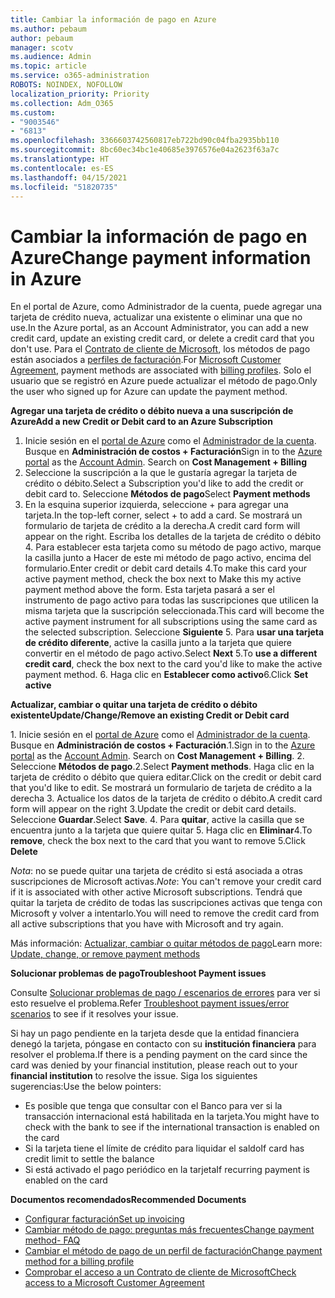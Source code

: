```yaml
---
title: Cambiar la información de pago en Azure
ms.author: pebaum
author: pebaum
manager: scotv
ms.audience: Admin
ms.topic: article
ms.service: o365-administration
ROBOTS: NOINDEX, NOFOLLOW
localization_priority: Priority
ms.collection: Adm_O365
ms.custom:
- "9003546"
- "6813"
ms.openlocfilehash: 3366603742560817eb722bd90c04fba2935bb110
ms.sourcegitcommit: 8bc60ec34bc1e40685e3976576e04a2623f63a7c
ms.translationtype: HT
ms.contentlocale: es-ES
ms.lasthandoff: 04/15/2021
ms.locfileid: "51820735"
---
```

# <a name="change-payment-information-in-azure"></a><span data-ttu-id="7103c-102">Cambiar la información de pago en Azure</span><span class="sxs-lookup"><span data-stu-id="7103c-102">Change payment information in Azure</span></span>

<span data-ttu-id="7103c-103">En el portal de Azure, como Administrador de la cuenta, puede agregar una tarjeta de crédito nueva, actualizar una existente o eliminar una que no use.</span><span class="sxs-lookup"><span data-stu-id="7103c-103">In the Azure portal, as an Account Administrator, you can add a new credit card, update an existing credit card, or delete a credit card that you don't use.</span></span> <span data-ttu-id="7103c-104">Para el [Contrato de cliente de Microsoft](https://docs.microsoft.com/azure/billing/billing-how-to-change-credit-card?WT.mc_id=Portal-Microsoft_Azure_Support#check-access-to-a-microsoft-customer-agreement), los métodos de pago están asociados a [perfiles de facturación](https://docs.microsoft.com/azure/billing/billing-how-to-change-credit-card?WT.mc_id=Portal-Microsoft_Azure_Support#change-payment-method-for-a-billing-profile).</span><span class="sxs-lookup"><span data-stu-id="7103c-104">For [Microsoft Customer Agreement](https://docs.microsoft.com/azure/billing/billing-how-to-change-credit-card?WT.mc_id=Portal-Microsoft_Azure_Support#check-access-to-a-microsoft-customer-agreement), payment methods are associated with [billing profiles](https://docs.microsoft.com/azure/billing/billing-how-to-change-credit-card?WT.mc_id=Portal-Microsoft_Azure_Support#change-payment-method-for-a-billing-profile).</span></span> <span data-ttu-id="7103c-105">Solo el usuario que se registró en Azure puede actualizar el método de pago.</span><span class="sxs-lookup"><span data-stu-id="7103c-105">Only the user who signed up for Azure can update the payment method.</span></span>

<span data-ttu-id="7103c-106">**Agregar una tarjeta de crédito o débito nueva a una suscripción de Azure**</span><span class="sxs-lookup"><span data-stu-id="7103c-106">**Add a new Credit or Debit card to an Azure Subscription**</span></span>

1. <span data-ttu-id="7103c-107">Inicie sesión en el [portal de Azure](https://portal.azure.com/) como el [Administrador de la cuenta](https://docs.microsoft.com/azure/billing/billing-subscription-transfer?WT.mc_id=Portal-Microsoft_Azure_Support#whoisaa). Busque en **Administración de costos + Facturación**</span><span class="sxs-lookup"><span data-stu-id="7103c-107">Sign in to the [Azure portal](https://portal.azure.com/) as the [Account Admin](https://docs.microsoft.com/azure/billing/billing-subscription-transfer?WT.mc_id=Portal-Microsoft_Azure_Support#whoisaa). Search on **Cost Management + Billing**</span></span>
2. <span data-ttu-id="7103c-108">Seleccione la suscripción a la que le gustaría agregar la tarjeta de crédito o débito.</span><span class="sxs-lookup"><span data-stu-id="7103c-108">Select a Subscription you'd like to add the credit or debit card to.</span></span> <span data-ttu-id="7103c-109">Seleccione **Métodos de pago**</span><span class="sxs-lookup"><span data-stu-id="7103c-109">Select **Payment methods**</span></span>
3. <span data-ttu-id="7103c-110">En la esquina superior izquierda, seleccione + para agregar una tarjeta.</span><span class="sxs-lookup"><span data-stu-id="7103c-110">In the top-left corner, select + to add a card.</span></span> <span data-ttu-id="7103c-111">Se mostrará un formulario de tarjeta de crédito a la derecha.</span><span class="sxs-lookup"><span data-stu-id="7103c-111">A credit card form will appear on the right.</span></span> <span data-ttu-id="7103c-112">Escriba los detalles de la tarjeta de crédito o débito 4. Para establecer esta tarjeta como su método de pago activo, marque la casilla junto a Hacer de este mi método de pago activo, encima del formulario.</span><span class="sxs-lookup"><span data-stu-id="7103c-112">Enter credit or debit card details 4.To make this card your active payment method, check the box next to Make this my active payment method above the form.</span></span> <span data-ttu-id="7103c-113">Esta tarjeta pasará a ser el instrumento de pago activo para todas las suscripciones que utilicen la misma tarjeta que la suscripción seleccionada.</span><span class="sxs-lookup"><span data-stu-id="7103c-113">This card will become the active payment instrument for all subscriptions using the same card as the selected subscription.</span></span> <span data-ttu-id="7103c-114">Seleccione **Siguiente** 5. Para **usar una tarjeta de crédito diferente**, active la casilla junto a la tarjeta que quiere convertir en el método de pago activo.</span><span class="sxs-lookup"><span data-stu-id="7103c-114">Select **Next** 5.To **use a different credit card**, check the box next to the card you'd like to make the active payment method.</span></span>
<span data-ttu-id="7103c-115">6. Haga clic en **Establecer como activo**</span><span class="sxs-lookup"><span data-stu-id="7103c-115">6.Click **Set active**</span></span>

<span data-ttu-id="7103c-116">**Actualizar, cambiar o quitar una tarjeta de crédito o débito existente**</span><span class="sxs-lookup"><span data-stu-id="7103c-116">**Update/Change/Remove an existing Credit or Debit card**</span></span>

<span data-ttu-id="7103c-117">1. Inicie sesión en el [portal de Azure](https://portal.azure.com/) como el [Administrador de la cuenta](https://docs.microsoft.com/azure/billing/billing-subscription-transfer?WT.mc_id=Portal-Microsoft_Azure_Support#whoisaa). Busque en **Administración de costos + Facturación**.</span><span class="sxs-lookup"><span data-stu-id="7103c-117">1.Sign in to the [Azure portal](https://portal.azure.com/) as the [Account Admin](https://docs.microsoft.com/azure/billing/billing-subscription-transfer?WT.mc_id=Portal-Microsoft_Azure_Support#whoisaa). Search on **Cost Management + Billing**.</span></span>
<span data-ttu-id="7103c-118">2. Seleccione **Métodos de pago**.</span><span class="sxs-lookup"><span data-stu-id="7103c-118">2.Select **Payment methods**.</span></span> <span data-ttu-id="7103c-119">Haga clic en la tarjeta de crédito o débito que quiera editar.</span><span class="sxs-lookup"><span data-stu-id="7103c-119">Click on the credit or debit card that you'd like to edit.</span></span> <span data-ttu-id="7103c-120">Se mostrará un formulario de tarjeta de crédito a la derecha 3. Actualice los datos de la tarjeta de crédito o débito.</span><span class="sxs-lookup"><span data-stu-id="7103c-120">A credit card form will appear on the right 3.Update the credit or debit card details.</span></span> <span data-ttu-id="7103c-121">Seleccione **Guardar**.</span><span class="sxs-lookup"><span data-stu-id="7103c-121">Select **Save**.</span></span>
<span data-ttu-id="7103c-122">4. Para **quitar**, active la casilla que se encuentra junto a la tarjeta que quiere quitar 5. Haga clic en **Eliminar**</span><span class="sxs-lookup"><span data-stu-id="7103c-122">4.To **remove**, check the box next to the card that you want to remove 5.Click **Delete**</span></span>

<span data-ttu-id="7103c-123">_Nota_: no se puede quitar una tarjeta de crédito si está asociada a otras suscripciones de Microsoft activas.</span><span class="sxs-lookup"><span data-stu-id="7103c-123">_Note_: You can't remove your credit card if it is associated with other active Microsoft subscriptions.</span></span> <span data-ttu-id="7103c-124">Tendrá que quitar la tarjeta de crédito de todas las suscripciones activas que tenga con Microsoft y volver a intentarlo.</span><span class="sxs-lookup"><span data-stu-id="7103c-124">You will need to remove the credit card from all active subscriptions that you have with Microsoft and try again.</span></span>

<span data-ttu-id="7103c-125">Más información: [Actualizar, cambiar o quitar métodos de pago](https://docs.microsoft.com/azure/billing/billing-how-to-change-credit-card?WT.mc_id=Portal-Microsoft_Azure_Support)</span><span class="sxs-lookup"><span data-stu-id="7103c-125">Learn more: [Update, change, or remove payment methods](https://docs.microsoft.com/azure/billing/billing-how-to-change-credit-card?WT.mc_id=Portal-Microsoft_Azure_Support)</span></span>

<span data-ttu-id="7103c-126">**Solucionar problemas de pago**</span><span class="sxs-lookup"><span data-stu-id="7103c-126">**Troubleshoot Payment issues**</span></span>

<span data-ttu-id="7103c-127">Consulte [Solucionar problemas de pago / escenarios de errores](https://support.microsoft.com/help/4505172/troubleshooting-payment-issues) para ver si esto resuelve el problema.</span><span class="sxs-lookup"><span data-stu-id="7103c-127">Refer [Troubleshoot payment issues/error scenarios](https://support.microsoft.com/help/4505172/troubleshooting-payment-issues) to see if it resolves your issue.</span></span>

<span data-ttu-id="7103c-128">Si hay un pago pendiente en la tarjeta desde que la entidad financiera denegó la tarjeta, póngase en contacto con su **institución financiera** para resolver el problema.</span><span class="sxs-lookup"><span data-stu-id="7103c-128">If there is a pending payment on the card since the card was denied by your financial institution, please reach out to your **financial institution** to resolve the issue.</span></span> <span data-ttu-id="7103c-129">Siga los siguientes sugerencias:</span><span class="sxs-lookup"><span data-stu-id="7103c-129">Use the below pointers:</span></span>

- <span data-ttu-id="7103c-130">Es posible que tenga que consultar con el Banco para ver si la transacción internacional está habilitada en la tarjeta.</span><span class="sxs-lookup"><span data-stu-id="7103c-130">You might have to check with the bank to see if the international transaction is enabled on the card</span></span>
- <span data-ttu-id="7103c-131">Si la tarjeta tiene el límite de crédito para liquidar el saldo</span><span class="sxs-lookup"><span data-stu-id="7103c-131">If card has credit limit to settle the balance</span></span>
- <span data-ttu-id="7103c-132">Si está activado el pago periódico en la tarjeta</span><span class="sxs-lookup"><span data-stu-id="7103c-132">If recurring payment is enabled on the card</span></span>

<span data-ttu-id="7103c-133">**Documentos recomendados**</span><span class="sxs-lookup"><span data-stu-id="7103c-133">**Recommended Documents**</span></span>

- [<span data-ttu-id="7103c-134">Configurar facturación</span><span class="sxs-lookup"><span data-stu-id="7103c-134">Set up invoicing</span></span>](https://azure.microsoft.com/pricing/invoicing/)
- [<span data-ttu-id="7103c-135">Cambiar método de pago: preguntas más frecuentes</span><span class="sxs-lookup"><span data-stu-id="7103c-135">Change payment method- FAQ</span></span>](https://docs.microsoft.com/azure/billing/billing-how-to-change-credit-card?WT.mc_id=Portal-Microsoft_Azure_Support#frequently-asked-questions)
- [<span data-ttu-id="7103c-136">Cambiar el método de pago de un perfil de facturación</span><span class="sxs-lookup"><span data-stu-id="7103c-136">Change payment method for a billing profile</span></span>](https://docs.microsoft.com/azure/billing/billing-how-to-change-credit-card?WT.mc_id=Portal-Microsoft_Azure_Support#change-payment-method-for-a-billing-profile)
- [<span data-ttu-id="7103c-137">Comprobar el acceso a un Contrato de cliente de Microsoft</span><span class="sxs-lookup"><span data-stu-id="7103c-137">Check access to a Microsoft Customer Agreement</span></span>](https://docs.microsoft.com/azure/billing/billing-how-to-change-credit-card?WT.mc_id=Portal-Microsoft_Azure_Support#check-access-to-a-microsoft-customer-agreement)